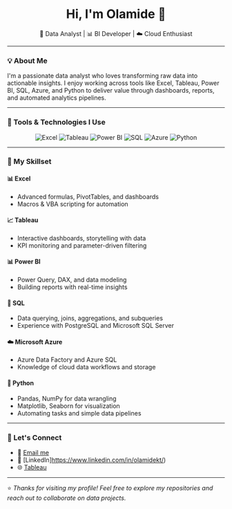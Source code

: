 <h1 align="center">Hi, I'm Olamide 👋</h1>

<p align="center">
  🎯 Data Analyst | 📊 BI Developer | ☁️ Cloud Enthusiast  
</p>

---

### 💡 About Me

I'm a passionate data analyst who loves transforming raw data into actionable insights. I enjoy working across tools like Excel, Tableau, Power BI, SQL, Azure, and Python to deliver value through dashboards, reports, and automated analytics pipelines.

---

### 🔧 Tools & Technologies I Use

<p align="center">
  <img src="https://img.shields.io/badge/Excel-217346?style=for-the-badge&logo=microsoft-excel&logoColor=white" alt="Excel"/>
  <img src="https://img.shields.io/badge/Tableau-E97627?style=for-the-badge&logo=tableau&logoColor=white" alt="Tableau"/>
  <img src="https://img.shields.io/badge/Power%20BI-F2C811?style=for-the-badge&logo=power-bi&logoColor=black" alt="Power BI"/>
  <img src="https://img.shields.io/badge/SQL-025E8C?style=for-the-badge&logo=postgresql&logoColor=white" alt="SQL"/>
  <img src="https://img.shields.io/badge/Azure-0078D4?style=for-the-badge&logo=microsoft-azure&logoColor=white" alt="Azure"/>
  <img src="https://img.shields.io/badge/Python-3776AB?style=for-the-badge&logo=python&logoColor=white" alt="Python"/>
</p>

---

### 📘 My Skillset

#### 📊 Excel
- Advanced formulas, PivotTables, and dashboards
- Macros & VBA scripting for automation

#### 📈 Tableau
- Interactive dashboards, storytelling with data
- KPI monitoring and parameter-driven filtering

#### 📊 Power BI
- Power Query, DAX, and data modeling
- Building reports with real-time insights

#### 🧠 SQL
- Data querying, joins, aggregations, and subqueries
- Experience with PostgreSQL and Microsoft SQL Server

#### ☁️ Microsoft Azure
- Azure Data Factory and Azure SQL
- Knowledge of cloud data workflows and storage

#### 🐍 Python
- Pandas, NumPy for data wrangling
- Matplotlib, Seaborn for visualization
- Automating tasks and simple data pipelines

---

### 🚀 Let's Connect

- 📧 [Email me](mailto:olamidekthomas@yahoo.com)
- 💼 [LinkedIn]https://www.linkedin.com/in/olamidekt/)
- 🌐 [Tableau](https://public.tableau.com/app/profile/olamide.thomas/vizzes)

---

⭐ _Thanks for visiting my profile! Feel free to explore my repositories and reach out to collaborate on data projects._
